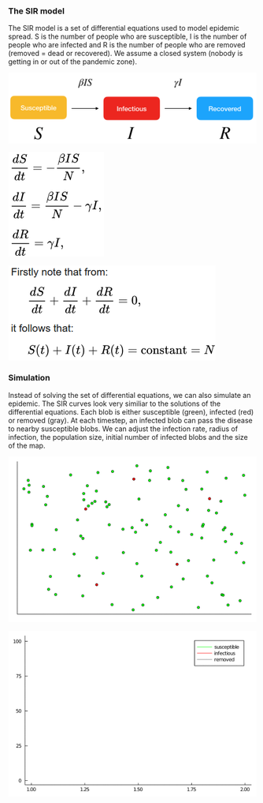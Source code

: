 ### The SIR model
The SIR model is a set of differential equations used to model epidemic spread. S is the number of people who are susceptible, I is the number of people who are infected and R is the number of people who are removed (removed = dead or recovered). We assume a closed system (nobody is getting in or out of the pandemic zone). 

![](SIR.png)

![](diffeq1.png)

![](diffeq2.png)

### Simulation 
Instead of solving the set of differential equations, we can also simulate an epidemic. The SIR curves look very similiar to the solutions of the differential equations. Each blob is either susceptible (green), infected (red) or removed (gray). At each timestep, an infected blob can pass the disease to nearby susceptible blobs. We can adjust the infection rate, radius of infection, the population size, initial number of infected blobs and the size of the map. 

![](randomwalk.gif)

![](plot.gif)

